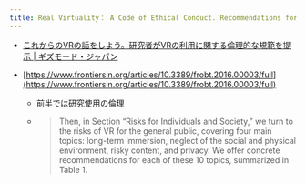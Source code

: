 ```yaml
---
title: Real Virtuality： A Code of Ethical Conduct. Recommendations for Good Scientific Practice and the Consumers of VR-Technology
---
```


* [これからのVRの話をしよう。研究者がVRの利用に関する倫理的な規範を提示 | ギズモード・ジャパン](https://www.gizmodo.jp/2016/03/post_664281.html)

* [https://www.frontiersin.org/articles/10.3389/frobt.2016.00003/full](https://www.frontiersin.org/articles/10.3389/frobt.2016.00003/full)
  
  * 前半では研究使用の倫理
  * 
     > 
     > Then, in Section “Risks for Individuals and Society,” we turn to the risks of VR for the general public, covering four main topics: long-term immersion, neglect of the social and physical environment, risky content, and privacy. We offer concrete recommendations for each of these 10 topics, summarized in Table 1.
